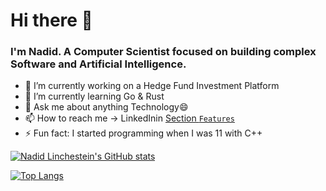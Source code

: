 # Hi there 👋
### I'm Nadid. A Computer Scientist focused on building complex Software and Artificial Intelligence.

- 🔭 I’m currently working on a Hedge Fund Investment Platform
- 🌱 I’m currently learning Go & Rust
- 💬 Ask me about anything Technology😄
- 📫 How to reach me -> LinkedInin [Section `Features`](#feature)
- ⚡ Fun fact: I started programming when I was 11 with C++

[![Nadid Linchestein's GitHub stats](https://github-readme-stats.vercel.app/api?username=NadidLinchestein&show_icons=true)](https://github.com/NadidLinchestein/github-readme-stats)

[![Top Langs](https://github-readme-stats.vercel.app/api/top-langs/?username=NadidLinchestein&layout=compact)](https://github.com/NadidLinchestein/github-readme-stats)

<!--
**NadidLinchestein/NadidLinchestein** is a ✨ _special_ ✨ repository because its `README.md` (this file) appears on your GitHub profile.

Here are some ideas to get you started:

- 🔭 I’m currently working on ...
- 🌱 I’m currently learning ...
- 👯 I’m looking to collaborate on ...
- 🤔 I’m looking for help with ...
- 💬 Ask me about ...
- 📫 How to reach me: ...
- 😄 Pronouns: ...
- ⚡ Fun fact: ...
-->
